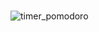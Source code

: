# 
 
![timer_pomodoro](https://user-images.githubusercontent.com/60701865/149504195-08a6c404-b18f-4d2a-ab12-fd0e7e4baf81.png)
